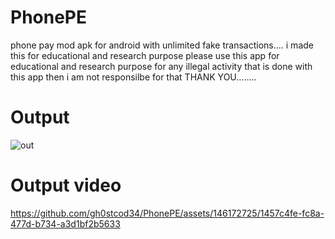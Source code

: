 # PhonePE
phone pay mod apk for android with unlimited fake transactions.... i made this for educational and research purpose please use this app for educational and research purpose for any illegal activity that is done with this app then i am not responsilbe for that THANK YOU........

# Output
![out](https://github.com/gh0stcod34/PhonePE/assets/146172725/ef4e2213-8228-4408-b1ce-4c231c10b1de)
# Output video


https://github.com/gh0stcod34/PhonePE/assets/146172725/1457c4fe-fc8a-477d-b734-a3d1bf2b5633

